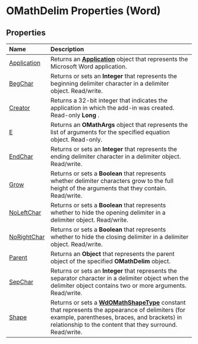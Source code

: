 
# OMathDelim Properties (Word)

## Properties



|**Name**|**Description**|
|:-----|:-----|
|[Application](b99aeb4b-9ffa-b785-a58d-f7ad9fcb430b.md)|Returns an  **[Application](d1cf6f8f-4e88-bf01-93b4-90a83f79cb44.md)** object that represents the Microsoft Word application.|
|[BegChar](f63e00fc-0a91-075c-7c24-fbac30162088.md)|Returns or sets an  **Integer** that represents the beginning delimiter character in a delimiter object. Read/write.|
|[Creator](d02ba080-5ace-b94f-ffd1-487492ed2e46.md)|Returns a 32-bit integer that indicates the application in which the add-in was created. Read-only  **Long** .|
|[E](28712070-ff3c-e7b1-a44f-9c0b86841d34.md)|Returns an  **OMathArgs** object that represents the list of arguments for the specified equation object. Read-only.|
|[EndChar](0ef8945d-1f93-0a7e-4c1c-47d1b95626bf.md)|Returns or sets an  **Integer** that represents the ending delimiter character in a delimiter object. Read/write.|
|[Grow](d9aa6587-2c70-7690-22c6-3f97e21d3138.md)|Returns or sets a  **Boolean** that represents whether delimiter characters grow to the full height of the arguments that they contain. Read/write.|
|[NoLeftChar](93ca382e-6bb3-81c6-654e-360f588f7410.md)|Returns or sets a  **Boolean** that represents whether to hide the opening delimiter in a delimiter object. Read/write.|
|[NoRightChar](2d8adc59-b919-8017-46ef-67377d3a8269.md)|Returns or sets a  **Boolean** that represents whether to hide the closing delimiter in a delimiter object. Read/write.|
|[Parent](e2adac53-be9c-b392-91ba-874f4d674fbb.md)|Returns an  **Object** that represents the parent object of the specified **OMathDelim** object.|
|[SepChar](e7c4e488-556d-2528-7f25-e45ae673486b.md)|Returns or sets an  **Integer** that represents the separator character in a delimiter object when the delimiter object contains two or more arguments. Read/write.|
|[Shape](47f687d0-d489-95b7-7db7-47b47beede4b.md)|Returns or sets a  **[WdOMathShapeType](efbe0c3a-ee03-f385-5875-35a5e97a2aea.md)** constant that represents the appearance of delimiters (for example, parentheses, braces, and brackets) in relationship to the content that they surround. Read/write.|
